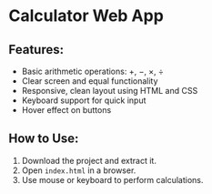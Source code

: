 # Calculator Web App

## Features:
- Basic arithmetic operations: +, −, ×, ÷
- Clear screen and equal functionality
- Responsive, clean layout using HTML and CSS
- Keyboard support for quick input
- Hover effect on buttons

## How to Use:
1. Download the project and extract it.
2. Open `index.html` in a browser.
3. Use mouse or keyboard to perform calculations.
   
